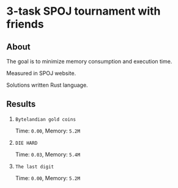 # 3-task SPOJ tournament with friends

## About

The goal is to minimize memory consumption and execution time.

Measured in SPOJ website.

Solutions written Rust language.

## Results

1. `Bytelandian gold coins`

    Time: `0.00`, Memory: `5.2M`
2. `DIE HARD`

    Time: `0.03`, Memory: `5.4M`
3. `The last digit`

    Time: `0.00`, Memory: `5.2M` 
